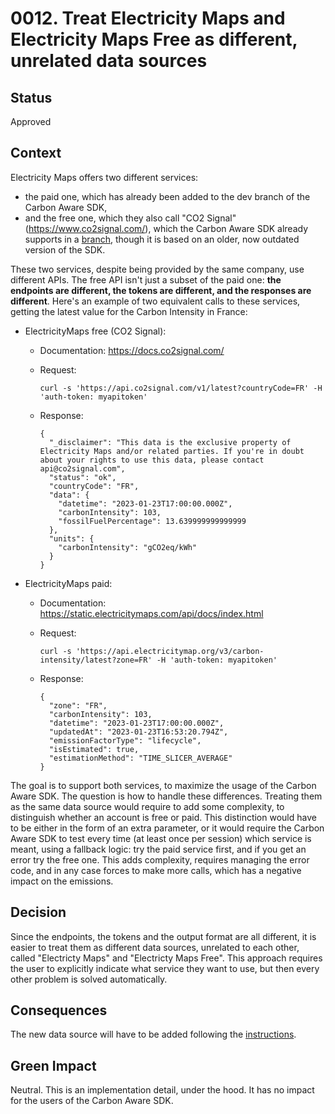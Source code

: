 # 0012. Treat Electricity Maps and Electricity Maps Free as different, unrelated data sources

## Status
Approved

## Context
Electricity Maps offers two different services:
- the paid one, which has already been added to the dev branch of the Carbon Aware SDK,
- and the free one, which they also call "CO2 Signal" (<https://www.co2signal.com/>), which the Carbon Aware SDK already supports in a [branch](https://github.com/Green-Software-Foundation/carbon-aware-sdk/tree/feat/electricity-map), though it is based on an older, now outdated version of the SDK.

These two services, despite being provided by the same company, use different APIs. The free API isn't just a subset of the paid one: **the endpoints are different, the tokens are different, and the responses are different**. Here's an example of two equivalent calls to these services, getting the latest value for the Carbon Intensity in France:

- ElectricityMaps free (CO2 Signal):
  - Documentation: <https://docs.co2signal.com/>
  - Request:

      `curl -s 'https://api.co2signal.com/v1/latest?countryCode=FR' -H 'auth-token: myapitoken'`

  - Response:

        {
          "_disclaimer": "This data is the exclusive property of Electricity Maps and/or related parties. If you're in doubt about your rights to use this data, please contact api@co2signal.com",
          "status": "ok",
          "countryCode": "FR",
          "data": {
            "datetime": "2023-01-23T17:00:00.000Z",
            "carbonIntensity": 103,
            "fossilFuelPercentage": 13.639999999999999
          },
          "units": {
            "carbonIntensity": "gCO2eq/kWh"
          }
        }


- ElectricityMaps paid:
  - Documentation: <https://static.electricitymaps.com/api/docs/index.html>
  - Request:

      `curl -s 'https://api.electricitymap.org/v3/carbon-intensity/latest?zone=FR' -H 'auth-token: myapitoken'`

  - Response:
	
        {
          "zone": "FR",
          "carbonIntensity": 103,
          "datetime": "2023-01-23T17:00:00.000Z",
          "updatedAt": "2023-01-23T16:53:20.794Z",
          "emissionFactorType": "lifecycle",
          "isEstimated": true,
          "estimationMethod": "TIME_SLICER_AVERAGE"
        }

The goal is to support both services, to maximize the usage of the Carbon Aware SDK. The question is how to handle these differences.
Treating them as the same data source would require to add some complexity, to distinguish whether an account is free or paid. This distinction would have to be either in the form of an extra parameter, or it would require the Carbon Aware SDK to test every time (at least once per session) which service is meant, using a fallback logic: try the paid service first, and if you get an error try the free one. This adds complexity, requires managing the error code, and in any case forces to make more calls, which has a negative impact on the emissions.

## Decision
Since the endpoints, the tokens and the output format are all different, it is easier to treat them as different data sources, unrelated to each other, called "Electricty Maps" and "Electricty Maps Free". This approach requires the user to explicitly indicate what service they want to use, but then every other problem is solved automatically.


## Consequences
The new data source will have to be added following the [instructions](https://github.com/Green-Software-Foundation/carbon-aware-sdk/blob/Changelog/docs/architecture/data-sources.md#user-content-creating-a-new-data-source).

## Green Impact
Neutral. This is an implementation detail, under the hood. It has no impact for the users of the Carbon Aware SDK.
